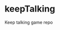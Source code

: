 # keepTalking
Keep talking game repo

<!-- ## Front End
Main: 
    Contains Router

App:
    Wrapper component
        Navbar component
        Outlet
    /Wrapper component

Navbar Component:
    Logo
    High Scores
    About the Developers
    Login/Signup/Logout

Home Page:
    Instructions
    Play Button
    Manual Button

Manual Route:
    Manual Component

Play Route:
    Play Component
        List of cards
        OR
        Score Save Screen
    /Play Component

High Scores Route:
    Scores Component

Card Component:
    Collapsable box
    Puzzle component

Puzzle component:
    Built to spec


## Back End
Models
JWT authorization
Apollo Server
GraphQl typedefs/resolvers -->
